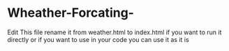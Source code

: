 # Wheather-Forcating-

Edit This file rename it from weather.html to index.html if you want to run it directly or if you want to use in your code you can use it as it is
